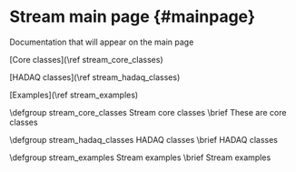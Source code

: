 Stream main page                         {#mainpage}
================

Documentation that will appear on the main page


[Core classes](\ref stream_core_classes)

[HADAQ classes](\ref stream_hadaq_classes)

[Examples](\ref stream_examples)


\defgroup stream_core_classes Stream core classes
\brief These are core classes

\defgroup stream_hadaq_classes HADAQ classes
\brief HADAQ classes

\defgroup stream_examples Stream examples
\brief Stream examples

